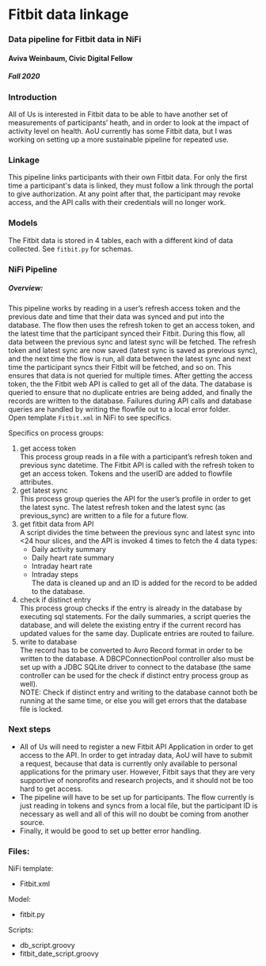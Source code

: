 # Fitbit data linkage

### Data pipeline for Fitbit data in NiFi
#### Aviva Weinbaum, Civic Digital Fellow
##### Fall 2020

### Introduction
All of Us is interested in Fitbit data to be able to have another set of measurements of participants’ heath, and in order to look at the impact of activity level on health. AoU currently has some Fitbit data, but I was working on setting up a more sustainable pipeline for repeated use.

### Linkage
This pipeline links participants with their own Fitbit data. For only the first time a participant's data is linked, they must follow a link through the portal to give authorization. At any point after that, the participant may revoke access, and the API calls with their credentials will no longer work.

### Models
The Fitbit data is stored in 4 tables, each with a different kind of data collected. See `fitbit.py` for schemas.

### NiFi Pipeline
##### Overview:
This pipeline works by reading in a user’s refresh access token and the previous date and time that their data was synced and put into the database. The flow then uses the refresh token to get an access token, and the latest time that the participant synced their Fitbit. During this flow, all data between the previous sync and latest sync will be fetched. The refresh token and latest sync are now saved (latest sync is saved as previous sync), and the next time the flow is run, all data between the latest sync and next time the participant syncs their Fitbit will be fetched, and so on. This ensures that data is not queried for multiple times. After getting the access token, the the Fitbit web API is called to get all of the data. The database is queried to ensure that no duplicate entries are being added, and finally the records are written to the database. Failures during API calls and database queries are handled by writing the flowfile out to a local error folder.  
Open template `Fitbit.xml` in NiFi to see specifics.  

Specifics on process groups:  

1. get access token  
This process group reads in a file with a participant’s refresh token and previous sync datetime. The Fitbit API is called with the refresh token to get an access token. Tokens and the userID are added to flowfile attributes.
2. get latest sync  
This process group queries the API for the user’s profile in order to get the latest sync. The latest refresh token and the latest sync (as previous_sync) are written to a file for a future flow.
3. get fitbit data from API  
A script divides the time between the previous sync and latest sync into <24 hour slices, and the API is invoked 4 times to fetch the 4 data types:
    - Daily activity summary
    - Daily heart rate summary
    - Intraday heart rate
    - Intraday steps  
The data is cleaned up and an ID is added for the record to be added to the database.
4. check if distinct entry  
This process group checks if the entry is already in the database by executing sql statements. For the daily summaries, a script queries the database, and will delete the existing entry if the current record has updated values for the same day. Duplicate entries are routed to failure.
5. write to database  
The record has to be converted to Avro Record format in order to be written to the database. A DBCPConnectionPool controller also must be set up with a JDBC SQLite driver to connect to the database (the same controller can be used for the check if distinct entry process group as well).  
NOTE: Check if distinct entry and writing to the database cannot both be running at the same time, or else you will get errors that the database file is locked.

### Next steps
- All of Us will need to register a new Fitbit API Application in order to get access to the API. In order to get intraday data, AoU will have to submit a request, because that data is currently only available to personal applications for the primary user. However, Fitbit says that they are very supportive of nonprofits and research projects, and it should not be too hard to get access.
- The pipeline will have to be set up for participants. The flow currently is just reading in tokens and syncs from a local file, but the participant ID is necessary as well and all of this will no doubt be coming from another source.
- Finally, it would be good to set up better error handling.


### Files:

NiFi template:
- Fitbit.xml

Model:
- fitbit.py

Scripts:
- db_script.groovy
- fitbit_date_script.groovy
